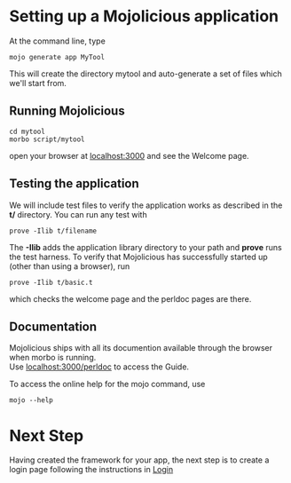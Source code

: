 # Setting up a Mojolicious application

At the command line, type
```
mojo generate app MyTool
```
This will create the directory mytool and auto-generate a set of files which
we'll start from.

## Running Mojolicious

```
cd mytool
morbo script/mytool
```

open your browser at 
[localhost:3000](http://localhost:3000) 
and see the Welcome page.

## Testing the application

We will include test files to verify the application works as described
in the **t/** directory.  You can run any test with
```
prove -Ilib t/filename
```
The **-Ilib** adds the application library directory to your path and **prove**
runs the test harness.  To verify that Mojolicious has successfully 
started up (other than using a browser), run
```
prove -Ilib t/basic.t
```
which checks the welcome page and the perldoc pages are there.

## Documentation

Mojolicious ships with all its documention available through the browser
when morbo is running.  
Use 
[localhost:3000/perldoc](http://localhost:3000/perldoc "Mojolicious Guides") 
to access the Guide.

To access the online help for the mojo command, use
```
mojo --help
```

# Next Step

Having created the framework for your app, the next step is
to create a login page following the instructions in [Login](Login.md)
